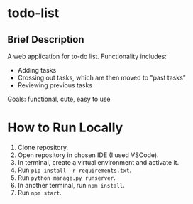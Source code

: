 # todo-list
## Brief Description
A web application for to-do list. Functionality includes:
- Adding tasks
- Crossing out tasks, which are then moved to "past tasks"
- Reviewing previous tasks

Goals: functional, cute, easy to use

# How to Run Locally
1. Clone repository.
2. Open repository in chosen IDE (I used VSCode).
3. In terminal, create a virtual environment and activate it.
4. Run ` pip install -r requirements.txt `.
5. Run ` python manage.py runserver `.
6. In another terminal, run ` npm install `.
7. Run ` npm start `.
